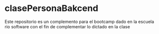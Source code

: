 # clasePersonaBakcend
Este repositorio es un complemento para el bootcamp dado en la escuela rio software con el fin de complementar lo dictado en la clase 

